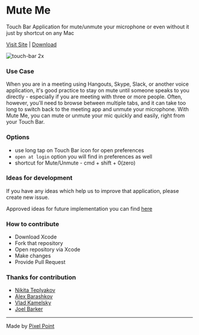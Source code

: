 # Mute Me
Touch Bar Application for mute/unmute your microphone or even without it just by shortcut on any Mac

[Visit Site](https://muteme.pixelpoint.io/) | [Download](https://muteme.pixelpoint.io/)

![touch-bar 2x](https://cloud.githubusercontent.com/assets/2697570/26759775/a67c47e2-4921-11e7-8f71-53b197b5e893.jpg)

### Use Case

When you are in a meeting using Hangouts, Skype, Slack, or another voice application, it's good practice to stay on mute until someone speaks to you directly - especially if you are meeting with three or more people. Often, however, you'll need to browse between multiple tabs, and it can take too long to switch back to the meeting app and unmute your microphone. With Mute Me, you can mute or unmute your mic quickly and easily, right from your Touch Bar.

### Options
- use long tap on Touch Bar icon for open preferences
- `open at login` option you will find in preferences as well
- shortcut for Mute/Unmute - cmd + shift + 0(zero)

### Ideas for development 
If you have any ideas which help us to improve that application, please create new issue. 

Approved ideas for future implementation you can find [here](https://github.com/pixel-point/mute-me/projects/1)

### How to contribute

- Download Xcode
- Fork that repository
- Open repository via Xcode 
- Make changes
- Provide Pull Request

### Thanks for contribution
- [Nikita Teplyakov](https://github.com/tplkn)
- [Alex Barashkov](https://github.com/lnikell)
- [Vlad Kamelsky](https://www.facebook.com/vlad.kamelsky)
- [Joel Barker](https://github.com/j-cimb-barker)

---
Made by [Pixel Point](https://pixelpoint.io)
